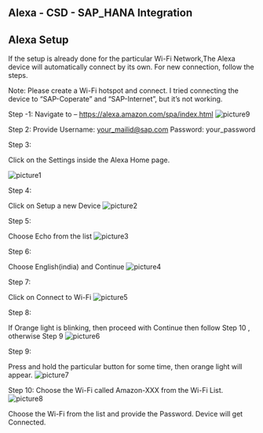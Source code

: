 ## Alexa - CSD - SAP_HANA Integration
  
## Alexa Setup

If the setup is already done for the particular Wi-Fi Network,The Alexa device will automatically connect by its own.
For new connection, follow the steps.

Note: Please create a Wi-Fi hotspot and connect. I tried connecting the device to “SAP-Coperate” and “SAP-Internet”, but it’s not working.

Step -1:
Navigate to – https://alexa.amazon.com/spa/index.html
![picture9](https://user-images.githubusercontent.com/18279724/60642918-03828080-9e4f-11e9-903f-fbef65a0fd91.png)

Step 2:
Provide Username: your_mailid@sap.com
	Password: your_password


Step 3:

Click on the Settings inside the Alexa Home page.


![picture1](https://user-images.githubusercontent.com/18279724/60642908-01b8bd00-9e4f-11e9-8804-bf0afba40ef1.png)


Step 4:

Click on Setup a new Device
![picture2](https://user-images.githubusercontent.com/18279724/60642909-01b8bd00-9e4f-11e9-8d1d-44df7c9ca41c.png)


Step 5:

Choose Echo from the list
![picture3](https://user-images.githubusercontent.com/18279724/60642911-01b8bd00-9e4f-11e9-91a7-84ed318532c8.png)


Step 6:

Choose English(india) and Continue
![picture4](https://user-images.githubusercontent.com/18279724/60642913-02515380-9e4f-11e9-83e3-3e6e3e493700.png)

Step 7:

Click on Connect to Wi-Fi
![picture5](https://user-images.githubusercontent.com/18279724/60642914-02515380-9e4f-11e9-90dc-4972d42492d9.png)

Step 8:

If Orange light is blinking, then proceed with Continue then follow Step 10 , otherwise Step 9
![picture6](https://user-images.githubusercontent.com/18279724/60642915-02e9ea00-9e4f-11e9-8062-8d932b1fa61a.png)

Step 9:

Press and hold the particular button for some time, then orange light will appear.
![picture7](https://user-images.githubusercontent.com/18279724/60642916-02e9ea00-9e4f-11e9-8056-f1e063d2d4aa.png)


Step 10:
Choose the Wi-Fi called Amazon-XXX from the Wi-Fi List.
![picture8](https://user-images.githubusercontent.com/18279724/60642917-02e9ea00-9e4f-11e9-8ca0-bdbf0761abeb.png)


Choose the Wi-Fi from the list and provide the Password. Device will get Connected.




